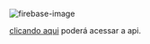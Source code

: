 

![firebase-image](https://encrypted-tbn0.gstatic.com/images?q=tbn%3AANd9GcTZsbJiDRfKhr0Y1YbLLHjxgSEdTMERbYa-KpuM0DtmnItu-xoX&usqp=CAU)

[clicando aqui](https://us-central1-gifts-4f2a4.cloudfunctions.net/api/v1) poderá acessar a api.
